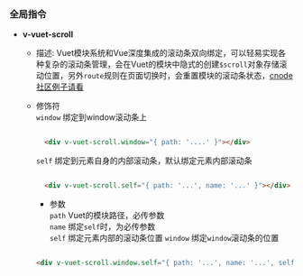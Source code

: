 ### 全局指令
- **v-vuet-scroll**
  - 描述: Vuet模块系统和Vue深度集成的滚动条双向绑定，可以轻易实现各种复杂的滚动条管理，会在Vuet的模块中隐式的创建`$scroll`对象存储滚动位置，另外`route`规则在页面切换时，会重置模块的滚动条状态，[cnode社区例子请看](../../examples/scroll-cnode)
  - 修饰符  
    `window` 绑定到window滚动条上
    ```html
    
      <div v-vuet-scroll.window="{ path: '....' }"></div>

    ```
    `self`  绑定到元素自身的内部滚动条，默认绑定元素内部滚动条

    ```html

      <div v-vuet-scroll.self="{ path: '...', name: '...' }"></div>

    ```

    - 参数  
    `path` Vuet的模块路径，必传参数  
    `name` 绑定`self`时，为必传参数  
    `self` 绑定元素内部的滚动条位置
    `window` 绑定`window`滚动条的位置

    ```html

    <div v-vuet-scroll.window.self="{ path: '...', name: '...', self: { x: 0, y: 0 }, window: { x: 0, y: 0 } }"></div>

    ```
